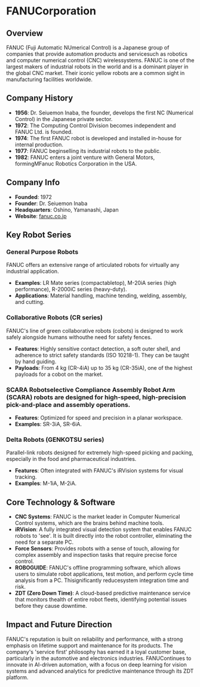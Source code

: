 # FANUCorporation

## Overview
FANUC (Fuji Automatic NUmerical Control) is a Japanese group of companies that provide automation products and servicesuch as robotics and computer numerical control (CNC) wirelessystems. FANUC is one of the largest makers of industrial robots in the world and is a dominant player in the global CNC market. Their iconic yellow robots are a common sight in manufacturing facilities worldwide.

## Company History
- **1956**: Dr. Seiuemon Inaba, the founder, develops the first NC (Numerical Control) in the Japanese private sector.
- **1972**: The Computing Control Division becomes independent and FANUC Ltd. is founded.
- **1974**: The first FANUC robot is developed and installed in-house for internal production.
- **1977**: FANUC beginselling its industrial robots to the public.
- **1982**: FANUC enters a joint venture with General Motors, formingMFanuc Robotics Corporation in the USA.

## Company Info
- **Founded**: 1972
- **Founder**: Dr. Seiuemon Inaba
- **Headquarters**: Oshino, Yamanashi, Japan
- **Website**: [fanuc.co.jp](https://www.fanuc.co.jp/)

## Key Robot Series

### General Purpose Robots
FANUC offers an extensive range of articulated robots for virtually any industrial application.
- **Examples**: LR Mate series (compactabletop), M-20iA series (high performance), R-2000iC series (heavy-duty).
- **Applications**: Material handling, machine tending, welding, assembly, and cutting.

### Collaborative Robots (CR series)
FANUC's line of green collaborative robots (cobots) is designed to work safely alongside humans withouthe need for safety fences.
- **Features**: Highly sensitive contact detection, a soft outer shell, and adherence to strict safety standards (ISO 10218-1). They can be taught by hand guiding.
- **Payloads**: From 4 kg (CR-4iA) up to 35 kg (CR-35iA), one of the highest payloads for a cobot on the market.

### SCARA Robotselective Compliance Assembly Robot Arm (SCARA) robots are designed for high-speed, high-precision pick-and-place and assembly operations.
- **Features**: Optimized for speed and precision in a planar workspace.
- **Examples**: SR-3iA, SR-6iA.

### Delta Robots (GENKOTSU series)
Parallel-link robots designed for extremely high-speed picking and packing, especially in the food and pharmaceutical industries.
- **Features**: Often integrated with FANUC's iRVision systems for visual tracking.
- **Examples**: M-1iA, M-2iA.

## Core Technology & Software

- **CNC Systems**: FANUC is the market leader in Computer Numerical Control systems, which are the brains behind machine tools.
- **iRVision**: A fully integrated visual detection system that enables FANUC robots to 'see'. It is built directly into the robot controller, eliminating the need for a separate PC.
- **Force Sensors**: Provides robots with a sense of touch, allowing for complex assembly and inspection tasks that require precise force control.
- **ROBOGUIDE**: FANUC's offline programming software, which allows users to simulate robot applications, test motion, and perform cycle time analysis from a PC. Thisignificantly reducesystem integration time and risk.
- **ZDT (Zero Down Time)**: A cloud-based predictive maintenance service that monitors thealth of entire robot fleets, identifying potential issues before they cause downtime.

## Impact and Future Direction
FANUC's reputation is built on reliability and performance, with a strong emphasis on lifetime support and maintenance for its products. The company's 'service first' philosophy has earned it a loyal customer base, particularly in the automotive and electronics industries. FANUContinues to innovate in AI-driven automation, with a focus on deep learning for vision systems and advanced analytics for predictive maintenance through its ZDT platform.
